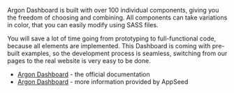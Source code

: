 Argon Dashboard is built with over 100 individual components, giving you the freedom of choosing and combining. All components can take variations in color, that you can easily modify using SASS files.

You will save a lot of time going from prototyping to full-functional code, because all elements are implemented. This Dashboard is coming with pre-built examples, so the development process is seamless, switching from our pages to the real website is very easy to be done.

- [Argon Dashboard](https://demos.creative-tim.com/argon-dashboard/docs/getting-started/overview.html?AFFILIATE=128200) - the official documentation
- [Argon Dashboard](/bootstrap-template/argon-dashboard/) - more information provided by AppSeed

<br />
